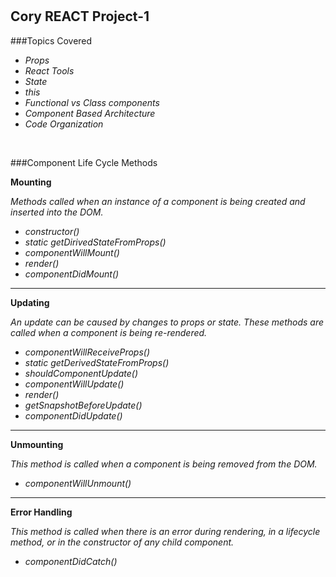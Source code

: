 # <h2>Cory REACT Project-1</h2>

###Topics Covered
<i>
- Props
- React Tools
- State
- this
- Functional vs Class components
- Component Based Architecture
- Code Organization
</i>

<br>

###Component Life Cycle Methods

**Mounting**

*Methods called when an instance of a component is being created and inserted into the DOM.*
<i>
- constructor()
- static getDirivedStateFromProps()
- componentWillMount()
- render()
- componentDidMount()
</i>

* * *

**Updating**

*An update can be caused by changes to props or state. These methods are called when a component is being re-rendered.*
<i>
- componentWillReceiveProps()
- static getDerivedStateFromProps()
- shouldComponentUpdate()
- componentWillUpdate()
- render()
- getSnapshotBeforeUpdate()
- componentDidUpdate()
</i>

* * *

**Unmounting**

*This method is called when a component is being removed from the DOM.*
<i>
- componentWillUnmount()
</i>

* * *

**Error Handling**

*This method is called when there is an error during rendering, in a lifecycle method, or in the constructor of any child component.*
<i>
- componentDidCatch()
</i>